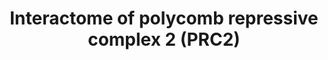 ---
annotations:
- type: Pathway Ontology
  value: regulatory pathway
authors:
- Khanspers
- MaintBot
- Jmelius
description: A proposed interactome of Polycomb repressive complex 2 (PRC2), based
  on proteomics. PRC2 has histone methyltransferase activity and primarily trimethylates
  histone H3 on lysine 27, a mark of transcriptionally silent chromatin, and is required
  for initial targeting of genomic region (PRC Response Elements or PRE) to be silenced.
  Based on figure 1B in [https://www.ncbi.nlm.nih.gov/pubmed/20064376 Shen et al].
last-edited: 2019-05-24
organisms:
- Homo sapiens
redirect_from:
- /index.php/Pathway:WP2916
- /instance/WP2916
schema-jsonld:
- '@context': https://schema.org/
  '@id': https://wikipathways.github.io/pathways/WP2916.html
  '@type': Dataset
  creator:
    '@type': Organization
    name: WikiPathways
  description: A proposed interactome of Polycomb repressive complex 2 (PRC2), based
    on proteomics. PRC2 has histone methyltransferase activity and primarily trimethylates
    histone H3 on lysine 27, a mark of transcriptionally silent chromatin, and is
    required for initial targeting of genomic region (PRC Response Elements or PRE)
    to be silenced. Based on figure 1B in [https://www.ncbi.nlm.nih.gov/pubmed/20064376
    Shen et al].
  keywords:
  - EZH1
  - ELL
  - THRAP3
  - SETX
  - RBBP7
  - STK38
  - BCLAF1
  - EZH2
  - EED
  - TRIM35
  - MORC3
  - SUZ12
  - AEBP2
  - JMJ
  - RBBP4
  - MTF2
  license: CC0
  name: Interactome of polycomb repressive complex 2 (PRC2)
seo: CreativeWork
title: Interactome of polycomb repressive complex 2 (PRC2)
wpid: WP2916
---
